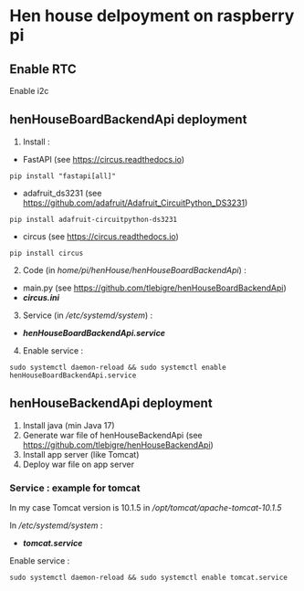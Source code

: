 # Hen house delpoyment on raspberry pi
## Enable RTC
Enable i2c

## henHouseBoardBackendApi deployment

1. Install :
- FastAPI (see https://circus.readthedocs.io) 
```shell
pip install "fastapi[all]" 
```
- adafruit_ds3231 (see https://github.com/adafruit/Adafruit_CircuitPython_DS3231) 
```shell
pip install adafruit-circuitpython-ds3231 
```
- circus (see https://circus.readthedocs.io) 
```shell
pip install circus 
```

2. Code (in *home/pi/henHouse/henHouseBoardBackendApi*) :
- main.py (see https://github.com/tlebigre/henHouseBoardBackendApi)
- ***circus.ini***

3. Service (in */etc/systemd/system*) :
- ***henHouseBoardBackendApi.service***

4. Enable service :
```shell
sudo systemctl daemon-reload && sudo systemctl enable henHouseBoardBackendApi.service
```

## henHouseBackendApi deployment

1. Install java (min Java 17) 
2. Generate war file of henHouseBackendApi (see https://github.com/tlebigre/henHouseBackendApi) 
3. Install app server (like Tomcat)
4. Deploy war file on app server

### Service : example for tomcat
In my case Tomcat version is 10.1.5 in */opt/tomcat/apache-tomcat-10.1.5*

In */etc/systemd/system* :
- ***tomcat.service***

Enable service :
```shell
sudo systemctl daemon-reload && sudo systemctl enable tomcat.service
```
